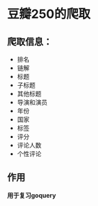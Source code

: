 # 豆瓣250的爬取

## 爬取信息：

- 排名
- 链解
- 标题
- 子标题
- 其他标题
- 导演和演员
- 年份
- 国家
- 标签
- 评分
- 评论人数
- 个性评论

## 作用

**用于复习goquery**
